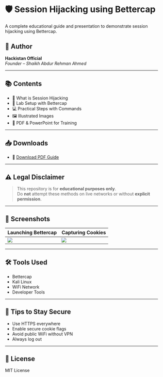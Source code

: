 # 🛡️ Session Hijacking using Bettercap

A complete educational guide and presentation to demonstrate session hijacking using Bettercap.

## 📌 Author
**Hackistan Official**  
*Founder – Shaikh Abdur Rehman Ahmed*

---

## 📚 Contents

- 🔐 What is Session Hijacking
- 🧪 Lab Setup with Bettercap
- 💻 Practical Steps with Commands
- 🖼️ Illustrated Images
- 🧾 PDF & PowerPoint for Training

---

## 📥 Downloads

- 📘 [Download PDF Guide](Session_Hijacking_Guide_Hackistan.pdf)
  

---

## ⚠️ Legal Disclaimer

> This repository is for **educational purposes only**.  
> Do **not** attempt these methods on live networks or without **explicit permission**.

---

## 📸 Screenshots

| Launching Bettercap | Capturing Cookies |
|---------------------|-------------------|
| ![]("C:\Users\shaik\Downloads\04_browser_cookie_insert.jpg") | ![](images/session_cookie.jpg) |

---

## 🛠 Tools Used

- Bettercap
- Kali Linux
- WiFi Network
- Developer Tools

---

## 🧠 Tips to Stay Secure

- Use HTTPS everywhere
- Enable secure cookie flags
- Avoid public WiFi without VPN
- Always log out

---

## 📜 License

MIT License
